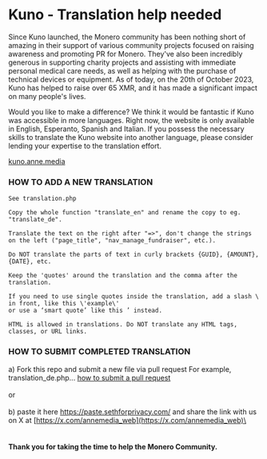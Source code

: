 # Kuno - Translation help needed

Since Kuno launched, the Monero community has been nothing short of amazing in their support of various community projects focused on raising awareness and promoting PR for Monero. They've also been incredibly generous in supporting charity projects and assisting with immediate personal medical care needs, as well as helping with the purchase of technical devices or equipment. As of today, on the 20th of October 2023, Kuno has helped to raise over 65 XMR, and it has made a significant impact on many people's lives.

Would you like to make a difference? We think it would be fantastic if Kuno was accessible in more languages. Right now, the website is only available in English, Esperanto, Spanish and Italian. If you possess the necessary skills to translate the Kuno website into another language, please consider lending your expertise to the translation effort.

[kuno.anne.media](https://kuno.anne.media)

### HOW TO ADD A NEW TRANSLATION

```
See translation.php

Copy the whole function "translate_en" and rename the copy to eg. "translate_de".

Translate the text on the right after "=>", don't change the strings on the left ("page_title", "nav_manage_fundraiser", etc.).

Do NOT translate the parts of text in curly brackets {GUID}, {AMOUNT}, {DATE}, etc.

Keep the 'quotes' around the translation and the comma after the translation.

If you need to use single quotes inside the translation, add a slash \ in front, like this \'example\'
or use a ‘smart quote’ like this ’ instead.

HTML is allowed in translations. Do NOT translate any HTML tags, classes, or URL links.
```

### HOW TO SUBMIT COMPLETED TRANSLATION

a) Fork this repo and submit a  new file via pull request For example, translation_de.php... [how to submit a pull request](https://docs.github.com/en/pull-requests/collaborating-with-pull-requests/proposing-changes-to-your-work-with-pull-requests/creating-a-pull-request?tool=webui) 
<br/><br/>
or 
<br/><br/>
b) paste it here https://paste.sethforprivacy.com/ and share the link with us on X at [https://x.com/annemedia_web](https://x.com/annemedia_web)\
<br/>
<br/>
#### Thank you for taking the time to help the Monero Community.
